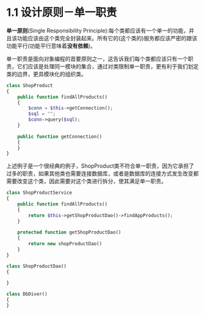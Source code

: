 # 1.1 设计原则－单一职责

**单一原则**(Single Responsibility Principle):每个类都应该有一个单一的功能，并且该功能应该由这个类完全封装起来。所有它的(这个类的)服务都应该严密的跟该功能平行(功能平行意味着**没有依赖**)。

单一职责是面向对象编程的首要原则之一，这告诉我们每个类都应该只有一个职责，它们应该是处理同一模块的集合，通过对类限制单一职责，更有利于我们划定类的边界，更具模块化的组织类。

```php
class ShopProduct 
{
    public function findAllProducts()
    {
        $conn = $this->getConnection();
        $sql = "";
        $conn->query($sql);
    }
    
    public function getConnection() 
    {
    }
}
```
上述例子是一个很经典的例子，ShopProduct类不符合单一职责，因为它承担了过多的职责，如果其他类也需要连接数据库，或者是数据库的连接方式发生改变都需要改变这个类，因此需要对这个类进行拆分，使其满足单一职责。

```php
class ShopProductService
{
    public function findAllProducts()
    {
        return $this->getShopProductDao()->findAppProducts();
    }
    
    protected function getShopProductDao()
    {
        return new shopProductDao()
    }
}

class ShopProductDao()
{
    
}

class DbDiver()
{
}
```



